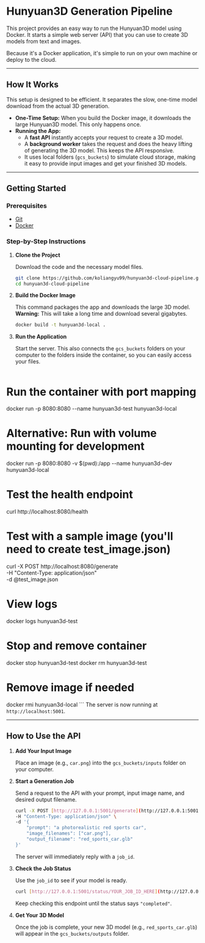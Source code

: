 # Hunyuan3D Generation Pipeline

This project provides an easy way to run the Hunyuan3D model using Docker. It starts a simple web server (API) that you can use to create 3D models from text and images.

Because it's a Docker application, it's simple to run on your own machine or deploy to the cloud.

---

## How It Works

This setup is designed to be efficient. It separates the slow, one-time model download from the actual 3D generation.

* **One-Time Setup:** When you build the Docker image, it downloads the large Hunyuan3D model. This only happens once.
* **Running the App:**
    * A **fast API** instantly accepts your request to create a 3D model.
    * A **background worker** takes the request and does the heavy lifting of generating the 3D model. This keeps the API responsive.
    * It uses local folders (`gcs_buckets`) to simulate cloud storage, making it easy to provide input images and get your finished 3D models.

---

## Getting Started

### Prerequisites
* [Git](https://git-scm.com/)
* [Docker](https://docs.docker.com/get-docker/)

### Step-by-Step Instructions

1.  **Clone the Project**

    Download the code and the necessary model files.
    ```bash
    git clone https://github.com/koliangyu99/hunyuan3d-cloud-pipeline.git
    cd hunyuan3d-cloud-pipeline
    
    ```

2.  **Build the Docker Image**

    This command packages the app and downloads the large 3D model.
    **Warning:** This will take a long time and download several gigabytes.
    ```bash
    docker build -t hunyuan3d-local .
    ```

3.  **Run the Application**

    Start the server. This also connects the `gcs_buckets` folders on your computer to the folders inside the container, so you can easily access your files.
    ```bash
# Run the container with port mapping
docker run -p 8080:8080 --name hunyuan3d-test hunyuan3d-local

# Alternative: Run with volume mounting for development
docker run -p 8080:8080 -v $(pwd):/app --name hunyuan3d-dev hunyuan3d-local

# Test the health endpoint
curl http://localhost:8080/health

# Test with a sample image (you'll need to create test_image.json)
curl -X POST http://localhost:8080/generate \
  -H "Content-Type: application/json" \
  -d @test_image.json

# View logs
docker logs hunyuan3d-test

# Stop and remove container
docker stop hunyuan3d-test
docker rm hunyuan3d-test

# Remove image if needed
docker rmi hunyuan3d-local
    ```
    The server is now running at `http://localhost:5001`.

---

## How to Use the API

1.  **Add Your Input Image**

    Place an image (e.g., `car.png`) into the `gcs_buckets/inputs` folder on your computer.

2.  **Start a Generation Job**

    Send a request to the API with your prompt, input image name, and desired output filename.
    ```bash
    curl -X POST [http://127.0.0.1:5001/generate](http://127.0.0.1:5001/generate) \
    -H "Content-Type: application/json" \
    -d '{
        "prompt": "a photorealistic red sports car",
        "image_filenames": ["car.png"],
        "output_filename": "red_sports_car.glb"
    }'
    ```
    The server will immediately reply with a `job_id`.

3.  **Check the Job Status**

    Use the `job_id` to see if your model is ready.
    ```bash
    curl [http://127.0.0.1:5001/status/YOUR_JOB_ID_HERE](http://127.0.0.1:5001/status/YOUR_JOB_ID_HERE)
    ```
    Keep checking this endpoint until the status says `"completed"`.

4.  **Get Your 3D Model**

    Once the job is complete, your new 3D model (e.g., `red_sports_car.glb`) will appear in the `gcs_buckets/outputs` folder.
